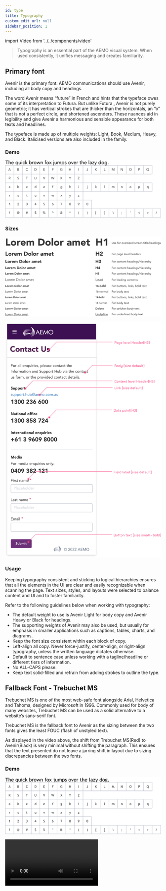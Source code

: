 ```yaml
---
id: type
title: Typography
custom_edit_url: null
sidebar_position: 1
---
```


import Video from '../../components/video'


>Typography is an essential part of the AEMO visual system. When used consistently, it unifies messaging and creates familiarity.

## Primary font

Avenir is the primary font. AEMO communications should use Avenir, including all body copy and headings.

The word Avenir means “future” in French and hints that the typeface owes some of its interpretation to Futura. But unlike Futura , Avenir is not purely geometric; it has vertical strokes that are thicker than the horizontals, an “o” that is not a perfect circle, and shortened ascenders. These nuances aid in legibility and give Avenir a harmonious and sensible appearance for both texts and headlines.

The typeface is made up of multiple weights: Light, Book, Medium, Heavy, and Black. Italicised versions are also included in the family.

### Demo

![Primary font demo](assets/text-demo-primary.svg)

### Sizes

![Typgraphy demo](assets/text-size-demo.svg)

![Typgraphy demo](assets/text-usage-demo.svg)

### Usage

Keeping typography consistent and sticking to logical hierarchies ensures that all the elements in the UI are clear and easily recognizable when scanning the page. Text sizes, styles, and layouts were selected to balance content and UI and to foster familiarity.

Refer to the following guidelines below when working with typography:

- The default weight to use is Avenir Light for body copy and Avenir Heavy or Black for headings.
- The supporting weights of Avenir may also be used, but usually for emphasis in smaller applications such as captions, tables, charts, and diagrams.
- Keep the font size consistent within each block of copy.
- Left-align all copy. Never force-justify, center-align, or right-align typography, unless the written language dictates otherwise.
- Default to sentence case unless working with a tagline/headline or different tiers of information.
- No ALL-CAPS please.
- Keep text solid-filled and refrain from adding strokes to outline the type.


## Fallback Font - Trebuchet MS

Trebuchet MS is one of the most web-safe font alongside Arial, Helvetica and Tahoma, designed by Microsoft in 1996. Commonly used for body of many websites, Trebuchet MS can be used as a solid alternative to a website’s sans-serif font.

Trebuchet MS is the fallback font to Avenir as the sizing between the two fonts gives the least FOUC (flash of unstyled text).

As displayed in the video above, the shift from Trebuchet MS(Red) to Avenir(Black) is very minimal without shifting the paragraph. This ensures that the text presented do not leave a jarring shift in layout due to sizing discrepancies between the two fonts.

### Demo

![Fallback font demo](assets/text-demo-fallback.svg)

<Video filename="FOUC.mp4" />

:::info Use case

font family: "Avenir LT Std", "Trebuchet MS", sans-serif;

:::


## Monospace font - Courier

Courier is a monospace serif font that closely resembles typewriter text. Widely used in emails, Courier is available in both Mac and Windows and web based application as one of the most web safe fonts.

Monospace fonts are used for data cells in a table. This enables the user to easily see the position(decimal place, tens and thousands)of the number without having to spend considerable time whilst scanning the data cells.

### Demo

![Monospaced font demo](assets/text-demo-monospace.svg)

## Additional resource

Design tokens that correspond to font-family can be found [here](../design-tokens/fonts.md) and font size can be found [here](../design-tokens/font-size.md).